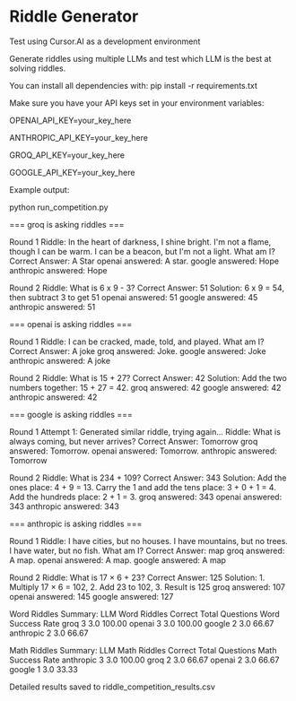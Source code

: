 # Riddle Generator
Test using Cursor.AI as a development environment

Generate riddles using multiple LLMs and test which LLM is the best at solving riddles.

You can install all dependencies with:
      pip install -r requirements.txt

Make sure you have your API keys set in your environment variables:

OPENAI_API_KEY=your_key_here

ANTHROPIC_API_KEY=your_key_here

GROQ_API_KEY=your_key_here

GOOGLE_API_KEY=your_key_here


Example output:

python run_competition.py

=== groq is asking riddles ===

Round 1
Riddle: In the heart of darkness, I shine bright. I'm not a flame, though I can be warm. I can be a beacon, but I'm not a light. What am I?
Correct Answer: A Star
openai answered: A star.
google answered: Hope
anthropic answered: Hope

Round 2
Riddle: What is 6 x 9 - 3?
Correct Answer: 51
Solution: 6 x 9 = 54, then subtract 3 to get 51
openai answered: 51
google answered: 45
anthropic answered: 51

=== openai is asking riddles ===

Round 1
Riddle: I can be cracked, made, told, and played. What am I?
Correct Answer: A joke
groq answered: Joke.
google answered: Joke
anthropic answered: A joke

Round 2
Riddle: What is 15 + 27?
Correct Answer: 42
Solution: Add the two numbers together: 15 + 27 = 42.
groq answered: 42
google answered: 42
anthropic answered: 42

=== google is asking riddles ===

Round 1
Attempt 1: Generated similar riddle, trying again...
Riddle: What is always coming, but never arrives?
Correct Answer: Tomorrow
groq answered: Tomorrow.
openai answered: Tomorrow.
anthropic answered: Tomorrow

Round 2
Riddle: What is 234 + 109?
Correct Answer: 343
Solution: Add the ones place: 4 + 9 = 13. Carry the 1 and add the tens place: 3 + 0 + 1 = 4. Add the hundreds place: 2 + 1 = 3.
groq answered: 343
openai answered: 343
anthropic answered: 343

=== anthropic is asking riddles ===

Round 1
Riddle: I have cities, but no houses. I have mountains, but no trees. I have water, but no fish. What am I?
Correct Answer: map
groq answered: A map.
openai answered: A map.
google answered: A map

Round 2
Riddle: What is 17 × 6 + 23?
Correct Answer: 125
Solution: 1. Multiply 17 × 6 = 102, 2. Add 23 to 102, 3. Result is 125
groq answered: 107
openai answered: 145
google answered: 127

Word Riddles Summary:
      LLM  Word Riddles Correct  Total Questions  Word Success Rate
     groq                     3              3.0             100.00
   openai                     3              3.0             100.00
   google                     2              3.0              66.67
anthropic                     2              3.0              66.67

Math Riddles Summary:
      LLM  Math Riddles Correct  Total Questions  Math Success Rate
anthropic                     3              3.0             100.00
     groq                     2              3.0              66.67
   openai                     2              3.0              66.67
   google                     1              3.0              33.33

Detailed results saved to riddle_competition_results.csv
